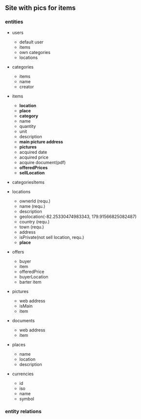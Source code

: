 ## **Site with pics for items**

### **entities**
- users
    - default user
    - items
    - own categories
    - locations

- categories
    - items
    - name
    - creator
- items
    - **location**
    - **place**
    - **category**
    - name
    - quantity
    - unit
    - description
    - **main picture address**
    - **pictures**
    - acquired date
    - acquired price
    - acquire document(pdf)
    - **offeredPrices**
    - **sellLocation**

- categoriesItems


- locations
    - ownerId (requ.)
    - name (requ.)
    - description
    - geolocation(-82.25330474983343, 179.91566825082487)
    - country (requ.)
    - town (requ.)
    - address
    - isPrivate(not sell location, requ.)
    - **place**

- offers
    - buyer
    - item
    - offeredPrice
    - buyerLocation
    - barter item

- pictures
    - web address
    - isMain
    - item

- documents
    - web address
    - item
- places
    - name
    - location
    - description
- currencies
    - id
    - iso
    - name
    - symbol

### entity relations 

